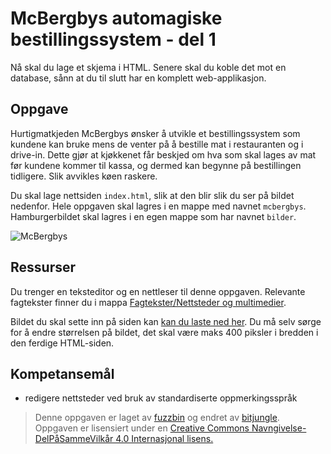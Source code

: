 McBergbys automagiske bestillingssystem - del 1
===============================================
Nå skal du lage et skjema i HTML. Senere skal du koble det mot en database, sånn
at du til slutt har en komplett web-applikasjon.

Oppgave
-------
Hurtigmatkjeden McBergbys ønsker å utvikle et bestillingssystem som kundene kan bruke mens de venter på å bestille mat i restauranten og i drive-in. Dette gjør at kjøkkenet får beskjed om hva som skal lages av mat før kundene kommer til kassa, og dermed kan begynne på bestillingen tidligere. Slik avvikles køen raskere.

Du skal lage nettsiden `index.html`, slik at den blir slik du ser på bildet nedenfor. Hele oppgaven skal lagres i en mappe med navnet `mcbergbys`. Hamburgerbildet skal lagres i en egen mappe som har navnet `bilder`. 

![McBergbys](https://github.com/bitjungle/IT1/blob/master/Bilder/mcbergbys.jpg)

Ressurser
---------
Du trenger en teksteditor og en nettleser til denne oppgaven. Relevante fagtekster finner du i mappa [Fagtekster/Nettsteder og multimedier](https://github.com/bitjungle/IT1/tree/master/Fagtekster/Nettsteder%20og%20multimedier).

Bildet du skal sette inn på siden kan [kan du laste ned her](https://github.com/bitjungle/IT1/blob/master/Bilder/hamburgers.jpg). Du må selv sørge for å endre størrelsen på bildet, det skal være maks 400 piksler i bredden i den ferdige HTML-siden.


Kompetansemål
-------------
* redigere nettsteder ved bruk av standardiserte oppmerkingsspråk

>Denne oppgaven er laget av [fuzzbin](https://github.com/fuzzbin) og endret av [bitjungle](https://github.com/bitjungle).  
>Oppgaven er lisensiert under en
>[Creative Commons Navngivelse-DelPåSammeVilkår 4.0 Internasjonal lisens.
](http://creativecommons.org/licenses/by-sa/4.0/)
